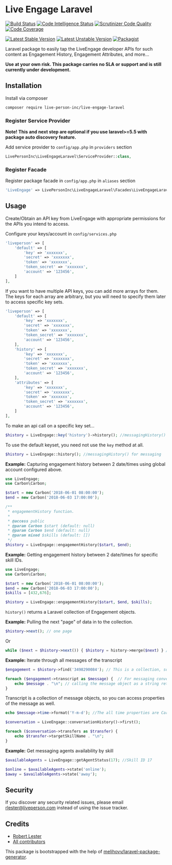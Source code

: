 # Live Engage Laravel

[![Build Status](https://scrutinizer-ci.com/g/LivePersonInc/LiveEngageLaravel/badges/build.png?b=master)](https://scrutinizer-ci.com/g/LivePersonInc/LiveEngageLaravel/build-status/master)
[![Code Intelligence Status](https://scrutinizer-ci.com/g/LivePersonInc/LiveEngageLaravel/badges/code-intelligence.svg?b=master)](https://scrutinizer-ci.com/code-intelligence)
[![Scrutinizer Code Quality](https://scrutinizer-ci.com/g/LivePersonInc/LiveEngageLaravel/badges/quality-score.png?b=master)](https://scrutinizer-ci.com/g/LivePersonInc/LiveEngageLaravel/?branch=master)
[![Code Coverage](https://scrutinizer-ci.com/g/LivePersonInc/LiveEngageLaravel/badges/coverage.png?b=master)](https://scrutinizer-ci.com/g/LivePersonInc/LiveEngageLaravel/?branch=master)

[![Latest Stable Version](https://poser.pugx.org/live-person-inc/live-engage-laravel/v/stable.svg)](https://packagist.org/packages/live-person-inc/live-engage-laravel)
[![Latest Unstable Version](https://poser.pugx.org/live-person-inc/live-engage-laravel/v/unstable.svg)](https://packagist.org/packages/live-person-inc/live-engage-laravel)
[![Packagist](https://poser.pugx.org/live-person-inc/live-engage-laravel/d/total.svg)](https://packagist.org/packages/live-person-inc/live-engage-laravel)

Laravel package to easily tap the LiveEngage developer APIs for such content as Engagement History, Engagement Attributes, and more...

**Use at your own risk. This package carries no SLA or support and is still currently under development.**

## Installation

Install via composer

```bash
composer require live-person-inc/live-engage-laravel

```

### Register Service Provider

**Note! This and next step are optional if you use laravel>=5.5 with package
auto discovery feature.**

Add service provider to `config/app.php` in `providers` section

```php
LivePersonInc\LiveEngageLaravel\ServiceProvider::class,
```

### Register Facade

Register package facade in `config/app.php` in `aliases` section

```php
'LiveEngage' => LivePersonInc\LiveEngageLaravel\Facades\LiveEngageLaravel::class,
```

## Usage

Create/Obtain an API key from LiveEngage with appropriate permissions for the APIs you intend to access.

Configure your keys/account in `config/services.php`

```php
'liveperson' => [
    'default' => [
	    'key' => 'xxxxxxx',
	    'secret' => 'xxxxxxx',
	    'token' => 'xxxxxxx',
	    'token_secret' => 'xxxxxxx',
	    'account' => '123456',
    ]
],
```
If you want to have multiple API keys, you can add more arrays for them. The keys for each array are arbitrary, but you will need to specify them later to access specific key sets.

```php
'liveperson' => [
    'default' => [
	    'key' => 'xxxxxxx',
	    'secret' => 'xxxxxxx',
	    'token' => 'xxxxxxx',
	    'token_secret' => 'xxxxxxx',
	    'account' => '123456',
    ],
    'history' => [
	    'key' => 'xxxxxxx',
	    'secret' => 'xxxxxxx',
	    'token' => 'xxxxxxx',
	    'token_secret' => 'xxxxxxx',
	    'account' => '123456',
    ],
    'attributes' => [
	    'key' => 'xxxxxxx',
	    'secret' => 'xxxxxxx',
	    'token' => 'xxxxxxx',
	    'token_secret' => 'xxxxxxx',
	    'account' => '123456',
    ]
],
```
To make an api call on a specific key set...

```php
$history = LiveEngage::key('history')->history(); //messagingHistory() for messaging
```
To use the default keyset, you need not use the `key` method at all.

```php
$history = LiveEngage::history(); //messagingHistory() for messaging
```


**Example:** Capturing engagement history between 2 date/times using global account configured above.

```php
use LiveEngage;
use Carbon\Carbon;
```

```php
$start = new Carbon('2018-06-01 08:00:00');
$end = new Carbon('2018-06-03 17:00:00');

/**
 * engagementHistory function.
 * 
 * @access public
 * @param Carbon $start (default: null)
 * @param Carbon $end (default: null)
 * @param mixed $skills (default: [])
 */ 
$history = LiveEngage::engagementHistory($start, $end);
```

**Example:** Getting engagement history between 2 date/times for specific skill IDs.

```php
use LiveEngage;
use Carbon\Carbon;
```
```php
$start = new Carbon('2018-06-01 08:00:00');
$end = new Carbon('2018-06-03 17:00:00');
$skills = [432,676];

$history = LiveEngage::engagementHistory($start, $end, $skills);
```
`history()` returns a Laravel collection of Engagement objects.

**Example:** Pulling the next "page" of data in to the collection.

```php
$history->next(); // one page
```
Or

```php
while ($next = $history->next()) { $history = history->merge($next) } // get all remaining data
```

**Example:** Iterate through all messages of the transcript

```php
$engagement = $history->find('3498290084'); // This is a collection, so random(), first(), last() all work as well

foreach ($engagement->transcript as $message) {  // For messaging conversations, use messageRecords instead of transcript
	echo $message . "\n"; // calling the message object as a string returns its text value
}
```
Transcript is a collection of message objects, so you can access properties of the message as well.

```php
echo $message->time->format('Y-m-d'); //The all time properties are Carbon date objects.
```

```php
$conversation = LiveEngage::conversationHistory()->first();

foreach ($conversation->transfers as $transfer) {
	echo $transfer->targetSkillName . "\n";
}
```

**Example:** Get messaging agents availability by skill

```php
$availableAgents = LiveEngage::getAgentStatus(17); //Skill ID 17

$online = $availableAgents->state('online');
$away = $availableAgents->state('away');
```

## Security

If you discover any security related issues, please email rlester@liveperson.com
instead of using the issue tracker.

## Credits

- [Robert Lester](https://github.com/LivePersonInc/LiveEngageLaravel)
- [All contributors](https://github.com/LivePersonInc/LiveEngageLaravel/graphs/contributors)

This package is bootstrapped with the help of
[melihovv/laravel-package-generator](https://github.com/melihovv/laravel-package-generator).
